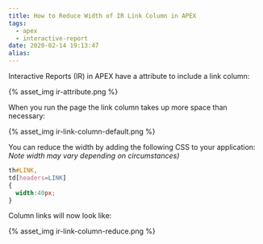 ```yaml
---
title: How to Reduce Width of IR Link Column in APEX
tags:
  - apex
  - interactive-report
date: 2020-02-14 19:13:47
alias:
---
```



Interactive Reports (IR) in APEX have a attribute to include a link column:

{% asset_img ir-attribute.png %}

When you run the page the link column takes up more space than necessary:

{% asset_img ir-link-column-default.png %}

You can reduce the width by adding the following CSS to your application: *Note width may vary depending on circumstances)* 

```css
th#LINK,
td[headers=LINK]
{
  width:40px;
}
```

Column links will now look like:

{% asset_img ir-link-column-reduce.png %}